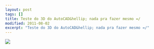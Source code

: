```yaml
---
layout: post
tags: []
title: Teste do 3D do AutoCAD&hellip; nada pra fazer mesmo =/
modified: 2011-08-02
excerpt: "Teste do 3D do AutoCAD&hellip; nada pra fazer mesmo =/"
---
```


![](http://41.media.tumblr.com/tumblr_lpa321Alnz1qma17bo1_1280.png)

